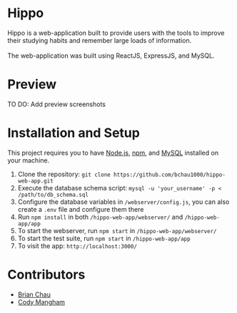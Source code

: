 # Hippo

Hippo is a web-application built to provide users with the tools to improve their studying habits and remember large loads of information. <br>
<br>
The web-application was built using ReactJS, ExpressJS, and MySQL.

# Preview
TO DO: Add preview screenshots

# Installation and Setup
This project requires you to have [Node.js](https://nodejs.org/en/download/), [npm](https://www.npmjs.com/get-npm), and [MySQL](https://dev.mysql.com/downloads/mysql/) installed on your machine.
1. Clone the repository: `git clone https://github.com/bchau1000/hippo-web-app.git`
2. Execute the database schema script: `mysql -u 'your_username' -p < /path/to/db_schema.sql`
3. Configure the database variables in `/webserver/config.js`, you can also create a `.env` file and configure them there
4. Run `npm install` in both `/hippo-web-app/webserver/` and `/hippo-web-app/app`
5. To start the webserver, run `npm start` in `/hippo-web-app/webserver/`
6. To start the test suite, run `npm start` in `/hippo-web-app/app`
7. To visit the app: `http://localhost:3000/`

# Contributors
- [Brian Chau](https://github.com/bchau1000)
- [Cody Mangham](https://github.com/CodyMang)
